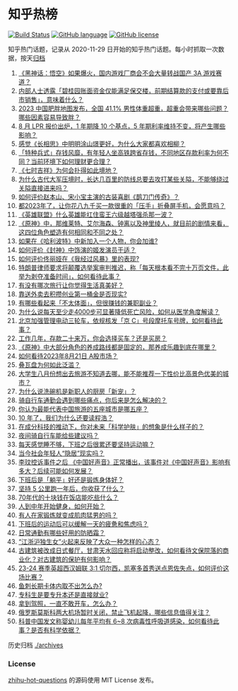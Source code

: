 # 知乎热榜
[![Build Status](https://github.com/ToWeLong/zhihu-hot-questions/workflows/CI/badge.svg)](https://github.com/ToWeLong/zhihu-hot-questions/actions)
[![GitHub language](https://img.shields.io/badge/language-golang-orange.svg)](https://golang.org/)
[![GitHub license](https://img.shields.io/github/license/ToWeLong/zhihu-hot-questions)](https://github.com/ToWeLong/zhihu-hot-questions/blob/main/LICENSE)

知乎热门话题，记录从 2020-11-29 日开始的知乎热门话题。每小时抓取一次数据，按天[归档](./archives)

<!-- BEGIN -->

1. [《黑神话：悟空》如果爆火，国内游戏厂商会不会大量转战国产 3A 游戏赛道？](https://www.zhihu.com/question/618268469)
1. [内部人士透露「碧桂园账面资金仅能满足保交楼，前期结算款的支付或要靠后市销售」，意味着什么？](https://www.zhihu.com/question/618303588)
1. [2023 中国肥胖地图发布，全国 41.1% 男性体重超重，超重会带来哪些问题？哪些因素容易导致胖？](https://www.zhihu.com/question/618341180)
1. [8 月 LPR 报价出炉，1 年期降 10 个基点，5 年期利率维持不变，将产生哪些影响？](https://www.zhihu.com/question/618346700)
1. [感觉《长相思》中明明涂山璟更好，为什么大家都喜欢相柳？](https://www.zhihu.com/question/615906144)
1. [「特种兵式」存钱风靡，有年轻人坐高铁跨省存钱，不同地区存款利率为何不同？当前环境下如何理财更合理？](https://www.zhihu.com/question/618272879)
1. [《七时吉祥》为何会扑得如此境地？](https://www.zhihu.com/question/617924183)
1. [为什么古代大军压境时，长达几百里的防线总要去攻打某些关隘，不能够绕过关隘直接进来吗？](https://www.zhihu.com/question/614414835)
1. [如何评价赵本山、宋小宝主演的古装喜剧《鹊刀门传奇》？](https://www.zhihu.com/question/617937437)
1. [都2023年了，让你花八九千买一款很重的「压手」折叠屏手机，会愿意吗？](https://www.zhihu.com/question/618268175)
1. [《英雄联盟》什么英雄能扛住蛮王六级越塔强杀那一波？](https://www.zhihu.com/question/546924601)
1. [《原神》中，那维莱特、艾尔海森、钟离以及神里绫人，就目前的剧情来看，这四位角色塑造有何相同和不同之处？](https://www.zhihu.com/question/617925525)
1. [如果在《哈利波特》中新加入一个人物，你会加谁?](https://www.zhihu.com/question/534707123)
1. [如何评价《封神》中饰演的姬发演员于适？](https://www.zhihu.com/question/615882574)
1. [如何评价佟丽娅在《我经过风暴》里的表现?](https://www.zhihu.com/question/617377826)
1. [特朗普律师要求将颠覆选举案审判推迟，称「每天根本看不完十万页文件，此举为剥夺准备时间」，如何看待此事？](https://www.zhihu.com/question/617953787)
1. [有没有哪次旅行让你觉得生活真美好？](https://www.zhihu.com/question/617922611)
1. [靠送外卖去积攒创业第一桶金是否现实?](https://www.zhihu.com/question/615959358)
1. [有哪些看起来「不太体面」，但很赚钱的兼职副业？](https://www.zhihu.com/question/616762622)
1. [为什么说每天至少走4000步可显著降低死亡风险，如何从医学角度解读？](https://www.zhihu.com/question/617794207)
1. [北京加强管理电动三轮车，依规核发「京 C」号段摩托车号牌，如何看待此事？](https://www.zhihu.com/question/618022701)
1. [工作几年，存款二十来万，你会选择买车？还是买房？](https://www.zhihu.com/question/618245122)
1. [《原神》中大部分角色的养成路线都是固定的，那养成乐趣到底在哪里？](https://www.zhihu.com/question/573628419)
1. [如何看待2023年8月21日 A股市场？](https://www.zhihu.com/question/618345518)
1. [叠瓦盘为何如此泛滥？](https://www.zhihu.com/question/616860568)
1. [大学生八月份想出去旅游不知道去哪，能不能推荐一下性价比高景色优美的城市？](https://www.zhihu.com/question/612018419)
1. [为什么说洗碗机是新职人的厨房「新宠」？](https://www.zhihu.com/question/616665800)
1. [骑自行车通勤会遇到哪些痛点，你后来是怎么解决的？](https://www.zhihu.com/question/617133687)
1. [你认为最能代表中国旅游的五座城市是哪五座？](https://www.zhihu.com/question/617538051)
1. [10 年了，我们为什么还要读程浩？](https://www.zhihu.com/question/616773172)
1. [在成分科技的推动下，你对未来「科学护肤」的想象是什么样子的？](https://www.zhihu.com/question/615398623)
1. [夜间骑自行车能给些建议吗？](https://www.zhihu.com/question/617571703)
1. [每天感觉睡不够，下班之后很累还要坚持运动嘛？](https://www.zhihu.com/question/617086482)
1. [当今社会年轻人“隐居”现实吗？](https://www.zhihu.com/question/332457099)
1. [李玟控诉事件之后 《中国好声音》正常播出，该事件对《中国好声音》影响有多大？后续可能如何发展？](https://www.zhihu.com/question/618103379)
1. [下班后是「躺平」好还是锻炼身体好？](https://www.zhihu.com/question/617440651)
1. [坚持 5 公里跑一年后，你收获了什么？](https://www.zhihu.com/question/616778085)
1. [70年代的十块钱在饭店能吃些什么？](https://www.zhihu.com/question/470843839)
1. [人到中年开始健身，如何开始？](https://www.zhihu.com/question/617370184)
1. [有人在家锻炼就变成肌肉猛男的吗？](https://www.zhihu.com/question/614929848)
1. [下班后的运动后可以缓解一天的疲惫和焦虑吗？](https://www.zhihu.com/question/616889590)
1. [日常通勤有哪些好用的防晒霜？](https://www.zhihu.com/question/614183770)
1. [“江浙沪独生女”火起来反映了大众一种怎样的心态？](https://www.zhihu.com/question/617689081)
1. [古建筑被改成日式餐厅，甘肃天水回应称将启动整改，如何看待文保院落的商业化？对古建筑的保护有何影响？](https://www.zhihu.com/question/618255985)
1. [23-24 赛季英超西汉姆联 3:1 切尔西，凯塞多首秀送点恩佐失点，如何评价这场比赛？](https://www.zhihu.com/question/618307740)
1. [鱼刺长期卡体内取不出怎么办?](https://www.zhihu.com/question/618253862)
1. [专科生是要专升本还是直接就业?](https://www.zhihu.com/question/611885098)
1. [拿到驾照，一直不敢开车，怎么办？](https://www.zhihu.com/question/609753541)
1. [俄罗斯莫斯科两大机场暂时关闭，禁止飞机起降，哪些信息值得关注？](https://www.zhihu.com/question/618237814)
1. [科普中国发文称婴幼儿每年平均有 6~8 次病毒性呼吸道感染，如何看待此事？是否有科学依据？](https://www.zhihu.com/question/618252231)

<!-- END -->

历史归档 [./archives](./archives)


### License
[zhihu-hot-questions](https://github.com/towelong/zhihu-hot-questions) 的源码使用 MIT License 发布。